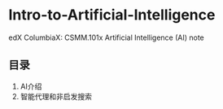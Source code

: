  Intro-to-Artificial-Intelligence
============================

edX ColumbiaX: CSMM.101x Artificial Intelligence (AI) note

## 目录

1. AI介绍
2. 智能代理和非启发搜索
